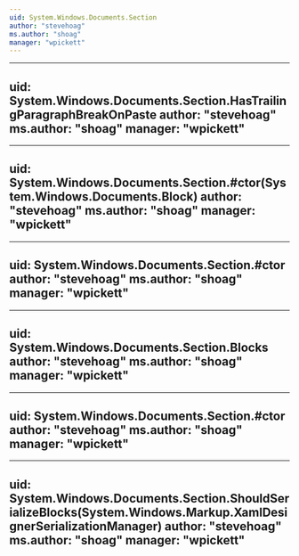 ```yaml
---
uid: System.Windows.Documents.Section
author: "stevehoag"
ms.author: "shoag"
manager: "wpickett"
---
```


---
uid: System.Windows.Documents.Section.HasTrailingParagraphBreakOnPaste
author: "stevehoag"
ms.author: "shoag"
manager: "wpickett"
---

---
uid: System.Windows.Documents.Section.#ctor(System.Windows.Documents.Block)
author: "stevehoag"
ms.author: "shoag"
manager: "wpickett"
---

---
uid: System.Windows.Documents.Section.#ctor
author: "stevehoag"
ms.author: "shoag"
manager: "wpickett"
---

---
uid: System.Windows.Documents.Section.Blocks
author: "stevehoag"
ms.author: "shoag"
manager: "wpickett"
---

---
uid: System.Windows.Documents.Section.#ctor
author: "stevehoag"
ms.author: "shoag"
manager: "wpickett"
---

---
uid: System.Windows.Documents.Section.ShouldSerializeBlocks(System.Windows.Markup.XamlDesignerSerializationManager)
author: "stevehoag"
ms.author: "shoag"
manager: "wpickett"
---
